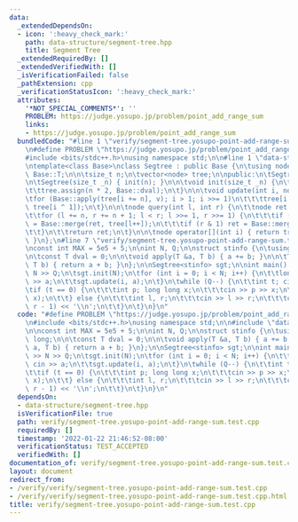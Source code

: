 ```yaml
---
data:
  _extendedDependsOn:
  - icon: ':heavy_check_mark:'
    path: data-structure/segment-tree.hpp
    title: Segment Tree
  _extendedRequiredBy: []
  _extendedVerifiedWith: []
  _isVerificationFailed: false
  _pathExtension: cpp
  _verificationStatusIcon: ':heavy_check_mark:'
  attributes:
    '*NOT_SPECIAL_COMMENTS*': ''
    PROBLEM: https://judge.yosupo.jp/problem/point_add_range_sum
    links:
    - https://judge.yosupo.jp/problem/point_add_range_sum
  bundledCode: "#line 1 \"verify/segment-tree.yosupo-point-add-range-sum.test.cpp\"\
    \n#define PROBLEM \"https://judge.yosupo.jp/problem/point_add_range_sum\"\n\n\
    #include <bits/stdc++.h>\nusing namespace std;\n\n#line 1 \"data-structure/segment-tree.hpp\"\
    \ntemplate<class Base>\nclass Segtree : public Base {\n\tusing node = typename\
    \ Base::T;\n\n\tsize_t n;\n\tvector<node> tree;\n\npublic:\n\tSegtree() = default;\n\
    \n\tSegtree(size_t _n) { init(n); }\n\n\tvoid init(size_t _n) {\n\t\tn = _n;\n\
    \t\ttree.assign(n * 2, Base::dval);\n\t}\n\n\tvoid update(int i, node v) {\n\t\
    \tfor (Base::apply(tree[i += n], v); i > 1; i >>= 1)\n\t\t\ttree[i >> 1] = Base::merge(tree[i],\
    \ tree[i ^ 1]);\n\t}\n\n\tnode query(int l, int r) {\n\t\tnode ret = Base::dval;\n\
    \t\tfor (l += n, r += n + 1; l < r; l >>= 1, r >>= 1) {\n\t\t\tif (l & 1) ret\
    \ = Base::merge(ret, tree[l++]);\n\t\t\tif (r & 1) ret = Base::merge(ret, tree[--r]);\n\
    \t\t}\n\t\treturn ret;\n\t}\n\n\tnode operator[](int i) { return tree[i += n];\
    \ }\n};\n#line 7 \"verify/segment-tree.yosupo-point-add-range-sum.test.cpp\"\n\
    \nconst int MAX = 5e5 + 5;\n\nint N, Q;\n\nstruct stinfo {\n\tusing T = long long;\n\
    \n\tconst T dval = 0;\n\n\tvoid apply(T &a, T b) { a += b; }\n\n\tT merge(T a,\
    \ T b) { return a + b; }\n};\n\nSegtree<stinfo> sgt;\n\nint main() {\n\tcin >>\
    \ N >> Q;\n\tsgt.init(N);\n\tfor (int i = 0; i < N; i++) {\n\t\tlong long a; cin\
    \ >> a;\n\t\tsgt.update(i, a);\n\t}\n\twhile (Q--) {\n\t\tint t; cin >> t;\n\t\
    \tif (t == 0) {\n\t\t\tint p; long long x;\n\t\t\tcin >> p >> x;\n\t\t\tsgt.update(p,\
    \ x);\n\t\t} else {\n\t\t\tint l, r;\n\t\t\tcin >> l >> r;\n\t\t\tcout << sgt.query(l,\
    \ r - 1) << '\\n';\n\t\t}\n\t}\n}\n"
  code: "#define PROBLEM \"https://judge.yosupo.jp/problem/point_add_range_sum\"\n\
    \n#include <bits/stdc++.h>\nusing namespace std;\n\n#include \"data-structure/segment-tree.hpp\"\
    \n\nconst int MAX = 5e5 + 5;\n\nint N, Q;\n\nstruct stinfo {\n\tusing T = long\
    \ long;\n\n\tconst T dval = 0;\n\n\tvoid apply(T &a, T b) { a += b; }\n\n\tT merge(T\
    \ a, T b) { return a + b; }\n};\n\nSegtree<stinfo> sgt;\n\nint main() {\n\tcin\
    \ >> N >> Q;\n\tsgt.init(N);\n\tfor (int i = 0; i < N; i++) {\n\t\tlong long a;\
    \ cin >> a;\n\t\tsgt.update(i, a);\n\t}\n\twhile (Q--) {\n\t\tint t; cin >> t;\n\
    \t\tif (t == 0) {\n\t\t\tint p; long long x;\n\t\t\tcin >> p >> x;\n\t\t\tsgt.update(p,\
    \ x);\n\t\t} else {\n\t\t\tint l, r;\n\t\t\tcin >> l >> r;\n\t\t\tcout << sgt.query(l,\
    \ r - 1) << '\\n';\n\t\t}\n\t}\n}\n"
  dependsOn:
  - data-structure/segment-tree.hpp
  isVerificationFile: true
  path: verify/segment-tree.yosupo-point-add-range-sum.test.cpp
  requiredBy: []
  timestamp: '2022-01-22 21:46:52-08:00'
  verificationStatus: TEST_ACCEPTED
  verifiedWith: []
documentation_of: verify/segment-tree.yosupo-point-add-range-sum.test.cpp
layout: document
redirect_from:
- /verify/verify/segment-tree.yosupo-point-add-range-sum.test.cpp
- /verify/verify/segment-tree.yosupo-point-add-range-sum.test.cpp.html
title: verify/segment-tree.yosupo-point-add-range-sum.test.cpp
---
```

